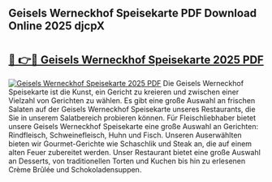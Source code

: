 ## Geisels Werneckhof Speisekarte PDF Download Online 2025 djcpX

# <h2><a href="http://gc8jjw.nevu.top/?p=Geisels+Werneckhof+Speisekarte">🔗 👉🔴 Geisels Werneckhof Speisekarte 2025 PDF</a></h2>

[![Geisels Werneckhof Speisekarte 2025 PDF](https://i.imgur.com/dBaPXMq.png)](http://gc8jjw.nevu.top/?p=Geisels+Werneckhof+Speisekarte)
Die Geisels Werneckhof Speisekarte ist die Kunst, ein Gericht zu kreieren und zwischen einer Vielzahl von Gerichten zu wählen. Es gibt eine große Auswahl an frischen Salaten auf der Geisels Werneckhof Speisekarte unseres Restaurants, die Sie in unserem Salatbereich probieren können. Für Fleischliebhaber bietet unsere Geisels Werneckhof Speisekarte eine große Auswahl an Gerichten: Rindfleisch, Schweinefleisch, Huhn und Fisch. Unseren Auserwählten bieten wir Gourmet-Gerichte wie Schaschlik und Steak an, die auf einem alten Feuer zubereitet werden. Unser Restaurant bietet eine große Auswahl an Desserts, von traditionellen Torten und Kuchen bis hin zu erlesenen Crème Brûlée und Schokoladensuppen.

